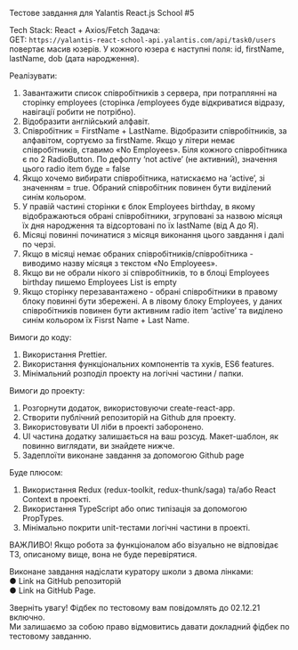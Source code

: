 Тестове завдання для Yalantis React.js School #5 
 
Tech Stack: React + Axios/Fetch Задача:  
GET: `https://yalantis-react-school-api.yalantis.com/api/task0/users` повертає масив юзерів. У кожного юзера є наступні поля: id, firstName, lastName, dob (дата народження). 
 
Реалізувати: 
1.	Завантажити список співробітників з сервера, при потраплянні на сторінку  employees (сторінка /employees буде відкриватися відразу, навігації робити не потрібно). 
2.	Відобразити англійський алфавіт. 
3.	Співробітник  = FirstName + LastName. Відобразити співробітників, за алфавітом, сортуємо за firstName. Якщо у літери немає співробітників, ставимо «No Employees». Біля кожного співробітника є по 2 RadioButton. По дефолту ‘not active’ (не активний), значення цього radio item буде = false 
4.	Якщо хочемо вибирати співробітника, натискаємо на ‘active’,  зі значенням = true. Обраний співробітник повинен бути виділений синім кольором. 
5.	У правій частині сторінки є блок Employees birthday, в якому відображаються обрані співробітники, згруповані за назвою місяця їх дня народження та відсортовані по їх lastName (від А до Я).  
6.	Місяці повинні починатися з місяця виконання цього завдання і далі по черзі. 
7.	Якщо в місяці немає обраних співробітників/співробітника - виводимо назву місяця з текстом «No Employees». 
8.	Якщо ви не обрали нікого зі співробітників, то в блоці Employees birthday пишемо Employees List is empty 
9.	Якщо сторінку перезавантажено - обрані співробітники в правому блоку повинні бути збережені. А в лівому блоку Employees, у даних співробітників повинен бути активним radio item ‘active’ та виділено синім кольором їх Fisrst Name + Last Name. 
 
Вимоги до коду: 
1.	Використання Prettier. 
2.	Використання функціональних компонентів та хуків, ES6 features. 
3.	Мінімальний розподіл проекту на логічні частини / папки. 
 
Вимоги до проекту: 
1.	Розгорнути додаток, використовуючи create-react-app.  
2.	Створити публічний репозиторій на Github для проекту. 
3.	Використовувати UI ліби в проекті заборонено. 
4.	UI частина додатку залишається на ваш розсуд. Макет-шаблон, як повинно виглядати, ви знайдете нижче.                                                                                                             
5.	Задеплоїти виконане завдання за допомогою Github page 
 
Буде плюсом: 
1.	Використання Redux (redux-toolkit, redux-thunk/saga) та/або React Context в проекті. 
2.	Використання TypeScript або опис типізація за допомогою PropTypes. 
3.	Мінімально покрити unit-тестами логічні частини в проекті. 
 
ВАЖЛИВО! Якщо робота за функціоналом або візуально не відповідає ТЗ, описаному вище, вона не буде перевірятися. 
  
Виконане завдання надіслати куратору школи з двома лінками:  
● Link на GitHub репозиторій  
● Link на GitHub Page. 

Зверніть увагу! Фідбек по тестовому вам повідомлять до 02.12.21 включно.  
Ми залишаємо за собою право відмовитись давати докладний фідбек по тестовому завданню.  
